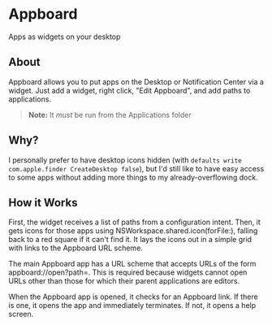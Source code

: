 # Appboard

Apps as widgets on your desktop 

## About

Appboard allows you to put apps on the Desktop or Notification Center via a widget. Just add a widget, right click, "Edit Appboard", and add paths to applications.

> **Note:** It _must_ be run from the Applications folder

## Why?

I personally prefer to have desktop icons hidden (with `defaults write com.apple.finder CreateDesktop false`), but I'd still like to have easy access to some apps without adding more things to my already-overflowing dock.

## How it Works

First, the widget receives a list of paths from a configuration intent. Then, it gets icons for those apps using NSWorkspace.shared.icon(forFile:), falling back to a red square if it can't find it. It lays the icons out in a simple grid with links to the Appboard URL scheme.

The main Appboard app has a URL scheme that accepts URLs of the form appboard://open?path=<path>. This is required because widgets cannot open URLs other than those for which their parent applications are editors.

When the Appboard app is opened, it checks for an Appboard link. If there is one, it opens the app and immediately terminates. If not, it opens a help screen.
